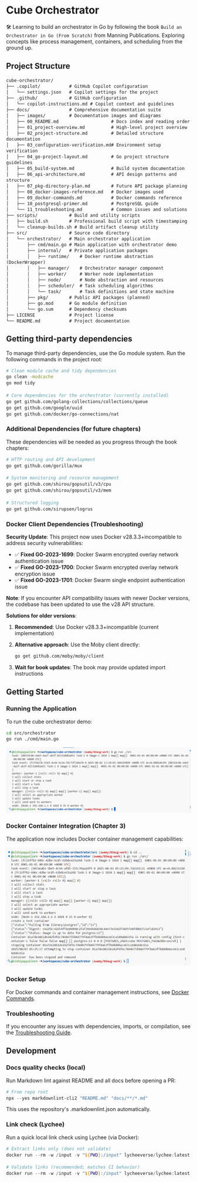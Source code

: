 # Cube Orchestrator

🛠️ Learning to build an orchestrator in Go by following the book `Build an Orchestrator in Go (From Scratch)` from Manning Publications. Exploring concepts like process management, containers, and scheduling from the ground up.

## Project Structure

```text
cube-orchestrator/
├── .copilot/           # GitHub Copilot configuration
│   └── settings.json   # Copilot settings for the project
├── .github/            # GitHub configuration
│   └── copilot-instructions.md # Copilot context and guidelines
├── docs/               # Comprehensive documentation suite
│   ├── images/         # Documentation images and diagrams
│   ├── 00_README.md                    # Docs index and reading order
│   ├── 01_project-overview.md          # High-level project overview
│   ├── 02_project-structure.md         # Detailed structure documentation
│   ├── 03_configuration-verification.md# Environment setup verification
│   ├── 04_go-project-layout.md         # Go project structure guidelines
│   ├── 05_build-system.md              # Build system documentation
│   ├── 06_api-architecture.md          # API design patterns and structure
│   ├── 07_pkg-directory-plan.md        # Future API package planning
│   ├── 08_docker-images-reference.md   # Docker images used
│   ├── 09_docker-commands.md           # Docker commands reference
│   ├── 10_postgresql-primer.md         # PostgreSQL guide
│   └── 11_troubleshooting.md           # Common issues and solutions
├── scripts/            # Build and utility scripts
│   ├── build.sh        # Professional build script with timestamping
│   └── cleanup-builds.sh # Build artifact cleanup utility
├── src/                # Source code directory
│   └── orchestrator/   # Main orchestrator application
│       ├── cmd/main.go # Main application with orchestrator demo
│       ├── internal/   # Private application packages
│       │   ├── runtime/    # Docker runtime abstraction (DockerWrapper)
│       │   ├── manager/    # Orchestrator manager component
│       │   ├── worker/     # Worker node implementation
│       │   ├── node/       # Node abstraction and resources
│       │   ├── scheduler/  # Task scheduling algorithms
│       │   └── task/       # Task definitions and state machine
│       ├── pkg/        # Public API packages (planned)
│       ├── go.mod      # Go module definition
│       └── go.sum      # Dependency checksums
├── LICENSE             # Project license
└── README.md           # Project documentation
```

## Getting third-party dependencies

To manage third-party dependencies, use the Go module system. Run the following commands in the project root:

```bash
# Clean module cache and tidy dependencies
go clean -modcache
go mod tidy

# Core dependencies for the orchestrator (currently installed)
go get github.com/golang-collections/collections/queue
go get github.com/google/uuid
go get github.com/docker/go-connections/nat
```

### Additional Dependencies (for future chapters)

These dependencies will be needed as you progress through the book chapters:

```bash
# HTTP routing and API development
go get github.com/gorilla/mux

# System monitoring and resource management
go get github.com/shirou/gopsutil/v3/cpu
go get github.com/shirou/gopsutil/v3/mem

# Structured logging
go get github.com/sirupsen/logrus
```

### Docker Client Dependencies (Troubleshooting)

**Security Update**: This project now uses Docker v28.3.3+incompatible to address security vulnerabilities:

- ✅ **Fixed GO-2023-1699**: Docker Swarm encrypted overlay network authentication issue
- ✅ **Fixed GO-2023-1700**: Docker Swarm encrypted overlay network encryption issue  
- ✅ **Fixed GO-2023-1701**: Docker Swarm single endpoint authentication issue

**Note**: If you encounter API compatibility issues with newer Docker versions, the codebase has been updated to use the v28 API structure.

**Solutions for older versions**:

1. **Recommended**: Use Docker v28.3.3+incompatible (current implementation)
2. **Alternative approach**: Use the Moby client directly:

   ```bash
   go get github.com/moby/moby/client
   ```

3. **Wait for book updates**: The book may provide updated import instructions

## Getting Started

### Running the Application

To run the cube orchestrator demo:

```bash
cd src/orchestrator
go run ./cmd/main.go
```

![Cube Orchestrator Demo Output](docs/images/After_Ch_2.PNG)

### Docker Container Integration (Chapter 3)

The application now includes Docker container management capabilities:

![Chapter 3 - Docker Integration](docs/images/After_Ch_3.PNG)

### Docker Setup

For Docker commands and container management instructions, see [Docker Commands](docs/09_docker-commands.md).

### Troubleshooting

If you encounter any issues with dependencies, imports, or compilation, see the [Troubleshooting Guide](docs/11_troubleshooting.md).

## Development

### Docs quality checks (local)

Run Markdown lint against README and all docs before opening a PR:

```powershell
# From repo root
npx --yes markdownlint-cli2 "README.md" "docs/**/*.md"
```

This uses the repository's .markdownlint.json automatically.

### Link check (Lychee)

Run a quick local link check using Lychee (via Docker):

```powershell
# Extract links only (does not validate)
docker run --rm -w /input -v "${PWD}:/input" lycheeverse/lychee:latest --config lychee.toml --no-progress --dump README.md docs/**/*.md

# Validate links (recommended; matches CI behavior)
docker run --rm -w /input -v "${PWD}:/input" lycheeverse/lychee:latest --config lychee.toml --no-progress README.md docs/**/*.md
```
